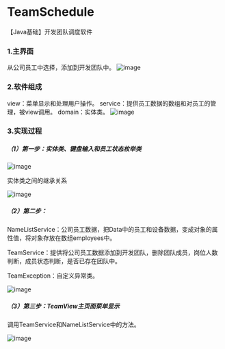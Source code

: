 # TeamSchedule
【Java基础】开发团队调度软件
### 1.主界面
从公司员工中选择，添加到开发团队中。
![image](https://img2022.cnblogs.com/blog/1986560/202210/1986560-20221026083654866-1401979106.png)

### 2.软件组成
view：菜单显示和处理用户操作。
service：提供员工数据的数组和对员工的管理，被view调用。
domain：实体类。
![image](https://img2022.cnblogs.com/blog/1986560/202210/1986560-20221026084101099-1824571184.png)

### 3.实现过程
##### （1）第一步：实体类、键盘输入和员工状态枚举类
![image](https://img2022.cnblogs.com/blog/1986560/202210/1986560-20221026084958321-309321166.png)

实体类之间的继承关系

![image](https://img2022.cnblogs.com/blog/1986560/202210/1986560-20221026084801386-1828444633.png)

##### （2）第二步：
NameListService：公司员工数据，把Data中的员工和设备数据，变成对象的属性值，将对象存放在数组employees中。

TeamService：提供将公司员工数据添加到开发团队，删除团队成员，岗位人数判断，成员状态判断，是否已存在团队中。

TeamException：自定义异常类。

![image](https://img2022.cnblogs.com/blog/1986560/202210/1986560-20221026094514377-685227303.png)

##### （3）第三步：TeamView主页面菜单显示
调用TeamService和NameListService中的方法。

![image](https://img2022.cnblogs.com/blog/1986560/202210/1986560-20221026095149215-1452522873.png)

